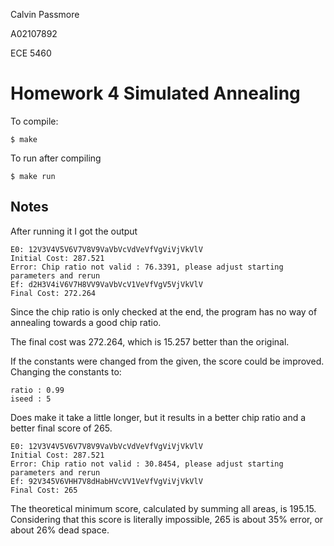 Calvin Passmore

A02107892

ECE 5460

# Homework 4 Simulated Annealing

To compile:

    $ make

To run after compiling

    $ make run

## Notes

After running it I got the output

    E0: 12V3V4V5V6V7V8V9VaVbVcVdVeVfVgViVjVkVlV
    Initial Cost: 287.521
    Error: Chip ratio not valid : 76.3391, please adjust starting parameters and rerun
    Ef: d2H3V4iV6V7H8VV9VaVbVcV1VeVfVgV5VjVkVlV
    Final Cost: 272.264

Since the chip ratio is only checked at the end, the program has no way of annealing towards a good chip ratio.

The final cost was 272.264, which is 15.257 better than the original.

If the constants were changed from the given, the score could be improved.
Changing the constants to:

    ratio : 0.99
    iseed : 5

Does make it take a little longer, but it results in a better chip ratio and a better final score of 265.

    E0: 12V3V4V5V6V7V8V9VaVbVcVdVeVfVgViVjVkVlV
    Initial Cost: 287.521
    Error: Chip ratio not valid : 30.8454, please adjust starting parameters and rerun
    Ef: 92V345V6VHH7V8dHabHVcVV1VeVfVgViVjVkVlV
    Final Cost: 265

The theoretical minimum score, calculated by summing all areas, is 195.15.
Considering that this score is literally impossible, 265 is about 35% error, or about 26% dead space.